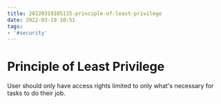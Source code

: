 ```yaml
---
title: 20220319105115-principle-of-least-privilege
date: 2022-03-19 10:51
tags:
- '#security'
---
```


# Principle of Least Privilege

User should only have access rights limited to only what's necessary for tasks to do their job.